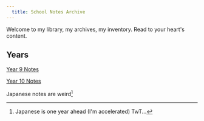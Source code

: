 ```yaml
---
  title: School Notes Archive
---
```


Welcome to my library, my archives, my inventory. Read to your heart's content.

## Years

[Year 9 Notes](year-9.md)

[Year 10 Notes](year-10.md)

Japanese notes are weird[^1]




[^1]:Japanese is one year ahead (I'm accelerated) TwT...
